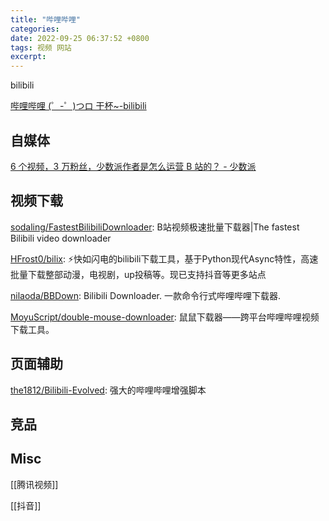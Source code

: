 ```yaml
---
title: "哔哩哔哩"
categories: 
date: 2022-09-25 06:37:52 +0800
tags: 视频 网站
excerpt: 
---
```


bilibili



[哔哩哔哩 (゜-゜)つロ 干杯~-bilibili](https://www.bilibili.com/)

## 自媒体


[6 个视频，3 万粉丝，少数派作者是怎么运营 B 站的？ - 少数派](https://sspai.com/post/75780)


## 视频下载

[sodaling/FastestBilibiliDownloader](https://github.com/sodaling/FastestBilibiliDownloader): B站视频极速批量下载器|The fastest Bilibili video downloader

[HFrost0/bilix](https://github.com/HFrost0/bilix): ⚡️快如闪电的bilibili下载工具，基于Python现代Async特性，高速批量下载整部动漫，电视剧，up投稿等。现已支持抖音等更多站点

[nilaoda/BBDown](https://github.com/nilaoda/BBDown): Bilibili Downloader. 一款命令行式哔哩哔哩下载器.

[MoyuScript/double-mouse-downloader](https://github.com/MoyuScript/double-mouse-downloader): 鼠鼠下载器——跨平台哔哩哔哩视频下载工具。


## 页面辅助

[the1812/Bilibili-Evolved](https://github.com/the1812/Bilibili-Evolved): 强大的哔哩哔哩增强脚本

## 竞品




## Misc

[[腾讯视频]]


[[抖音]]





